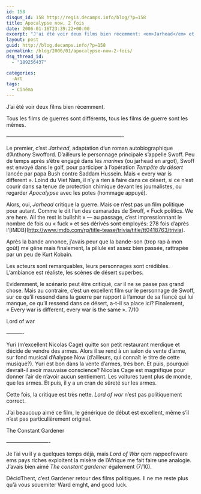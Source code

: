 ```yaml
---
id: 158
disqus_id: 158 http://regis.decamps.info/blog/?p=158
title: Apocalypse now, 2 fois
date: 2006-01-16T23:39:22+00:00
excerpt: "J'ai été voir deux films bien récemment: <em>Jarhead</em> et <em>Lord of war</em>."
layout: post
guid: http://blog.decamps.info/?p=158
permalink: /blog/2006/01/apocalypse-now-2-fois/
dsq_thread_id:
  - "189256437"

catégories:
  -Art
tags:
  - Cinéma
---
```

J’ai été voir deux films bien récemment.

Tous les films de guerres sont différents, tous les films de guerre sont les mêmes.
  
&#8212;&#8212;&#8212;&#8212;&#8212;&#8212;&#8212;&#8212;&#8212;&#8212;&#8212;&#8212;&#8212;&#8212;&#8212;&#8212;&#8212;&#8212;&#8212;&#8212;&#8212;&#8212;-
  
Le premier, c’est _Jarhead_, adaptation d’un roman autobiographique d’Anthony Swofford. D’ailleurs le personnage principale s’appelle Swoff. Peu de temps après s’être engagé dans les _marines_ (ou jarhead en argot), Swoff est envoyé dans le golf, pour participer à l’opération _Tempête du désert_ lancée par papa Bush contre Saddam Hussein. Mais « every war is different ». Loind du Viet Nam, il n’y a rien à faire dans ce désert, si ce n’est courir dans sa tenue de protection chimique devant les journalistes, ou regarder _Apocalypse_ avec les potes (hommage appuyé).

Alors, oui, _Jarhead_ critique la guerre. Mais ce n’est pas un film politique pour autant. Comme le dit l’un des camarades de Swoff, « Fuck politics. We are here. All the rest is bullshit » &#8212; au passage, c’est impressionnant le nombre de fois ou « fuck » et ses dérivés sont employés: 278 fois d’après l'\[IMDB\](http://www.imdb.com/rg/title-tease/trivia/title/tt0418763/trivia).

Après la bande annonce, j’avais peur que la bande-son (trop rap à mon goût) me gêne mais finalement, la pillule est assez bien passée, rattrapée par un peu de Kurt Kobain.

Les acteurs sont remarquables, leurs personnages sont crédibles. L’ambiance est réaliste, les scènes de désert superbes.

Evidemment, le scénario peut être critiqué, car il ne se passe pas grand chose. Mais au contraire, c’est un excellent film sur le personnage de Swoff, sur ce qu’il ressend dans la guerre par rapport à l’amour de sa fiancé qui lui manque, ce qu’il ressend dans ce désert, a-t-il sa place ici? Finalement, « Every war is different, every war is the same ». 7/10

Lord of war
  
&#8212;&#8212;&#8212;-
  
Yuri (m’excellent Nicolas Cage) quitte son petit restaurant merdique et décide de vendre des armes. Alors il se rend à un salon de vente d’arme, sur fond musical d’Aalypse Now (d’ailleurs, qui connaît le titre de cette musique?). Yuri est bon dans la vente d’armes, très bon. Et puis, pourquoi devrait-il avoir mauvaise conscience? Nicolas Cage est magnifique pour donner l’air de n’avoir aucun sentiement. Les voitures tuent plus de monde, que les armes. Et puis, il y a un cran de sûreté sur les armes.

Cette fois, la critique est très nette. _Lord of war_ n’est pas politiquement correct.

J’ai beaucoup aimé ce film, le générique de début est excellent, même s’il n’est pas particulièrement original.

The Constant Gardener
  
&#8212;&#8212;&#8212;&#8212;&#8212;&#8212;&#8212;&#8212;-
  
Je l’ai vu il y a quelques temps déjà, mais _Lord of War_ qem rappeofeware ems pays riches exploitent la misère de l’Afrique me fait faire une analogie. J’avais bien aimé _The constant gardener_ également (7/10).

DécidThent, c’est Gardener retour des films politiques. Il ne me reste plus qu’à vous souemiter <of>Ward emght, and good luck.</of>
